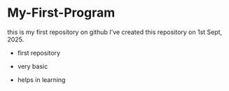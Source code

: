 # My-First-Program
this is my first repository on github 
I've created this repository on 1st Sept, 2025.
- first repository
* very basic
+ helps in learning
